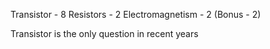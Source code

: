 Transistor - 8
Resistors - 2
Electromagnetism - 2
(Bonus - 2)

Transistor is the only question in recent years 